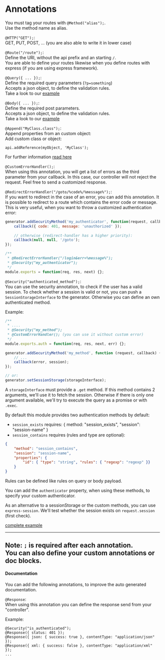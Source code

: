 # Annotations

You must tag your routes with `@Method("alias");`.   
Use the method name as alias.

`@HTTP("GET");`:  
GET, PUT, POST, ... (you are also able to write it in lower case)

`@Route("/route");`:  
Define the URI, without the api prefix and an starting `/`.  
You are able to define your routes likewise when you define routes with express (if you are using express framework).

`@Query({ ... });`:  
Define the required query parameters (`?p=something`)  
Accepts a json object, to define the validation rules.  
Take a look to our [example](/test/sample.js)

`@Body({ ... });`:  
Define the required post parameters.  
Accepts a json object, to define the validation rules.  
Take a look to our [example](/test/sample.js)

`@Append("MyClass.class");`:  
Append properties from an custom object:  
Add custom class or object:
```
api.addReference(myObject, 'MyClass');
```
For further information [read here](/src/annotation-api.js#L109)

`@CustomErrorHandler();`:  
When using this annotation, you will get a list of errors as the third parameter from your callback. 
In this case, our controller will not reject the request. Feel free to send a customized response.

`@RedirectErrorHandler("/goto/%code%/%message%");`:  
If you want to redirect in the case of an error, you can add this annotation. 
It is possible to redirect to a route which contains the error code or message.
This is very useful, when you want to throw a customized authentication error:
```js
generator.addSecurityMethod('my_authenticator', function(request, callback) {
    callback({ code: 401, message: 'unauthorized' });
    
    // otherwise (redirect-handler has a higher priority):
    callback(null, null, '/goto');
});

/**
 * @RedirectErrorHandler("/login&err=%message%");
 * @Security("my_authenticator");
 */
module.exports = function(req, res, next) {};
```

`@Security("authenticated_method");`:  
You can use the security annotation, to check if the user has a valid session. To check whether a session is valid or not,
you can push a `SessionStorageInterface` to the generator. Otherwise you can define an own authenticated method. 

Example:
```js
/**
 * ....
 * @Security("my_method");
 * @CustomErrorHandler(); (you can use it without custom error)
 */
module.exports.auth = function(req, res, next, err) {};
 
generator.addSecurityMethod('my_method', function (request, callback) {
    // ...
    callback(error, session);
});

// or:
generator.setSessionStorage(storageInterface);
```

A `storageInterface` must provide a `.get` method. If this method contains 2 arguments, we'll use it to fetch the session.
Otherwise if there is only one argument available, we'll try to execute the query as a promise or with `.exec`.

By default this module provides two authentication methods by default:
- `session_exists` requires: { method: "session_exists", "session": "session-name" }
- `session_contains` requires (rules and type are optional): 
```json
{ 
    "method": "session_contains", 
    "session": "session-name", 
    "properties": { 
        "id": { "type": "string", "rules": { "regexp": "regexp" }} 
    } 
}
```
Rules can be defined like rules on query or body payload.

You can add the `authenticator` property, when using these methods, to specify your custom authenticator.

As an alternative to a sessionStorage or the custom methods, you can use `express-session`.
We'll test whether the session exists on `request.session` (first check).

[complete example](/sample/sample.js#L117)

---
__Note:__ `;` is required after each annotation.  
You can also define your custom annotations or doc blocks.
---

#### Documentation
You can add the following annotations, to improve the auto generated documentation.
 
`@Response`:  
When using this annotation you can define the response send from your "controller".

Example:
```
@Security("is_authenticated");
@Response({ status: 401 });
@Response({ json: { success: true }, contentType: "application/json" });
@Response({ xml: { success: false }, contentType: "application/xml" });
...
```

